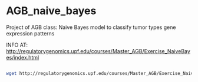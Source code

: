 # AGB_naive_bayes
Project of AGB class: Naive Bayes model to classify tumor types gene expression patterns

INFO AT: http://regulatorygenomics.upf.edu/courses/Master_AGB/Exercise_NaiveBayes/index.html

```bash

wget http://regulatorygenomics.upf.edu/courses/Master_AGB/Exercise_NaiveBayes/brca_gene_zscore_full-filtered.txt -O brca.tbl

```